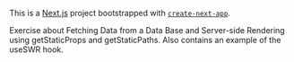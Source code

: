 This is a [Next.js](https://nextjs.org/) project bootstrapped with [`create-next-app`](https://github.com/vercel/next.js/tree/canary/packages/create-next-app).

Exercise about Fetching Data from a Data Base and Server-side Rendering using getStaticProps and getStaticPaths.
Also contains an example of the useSWR hook.
